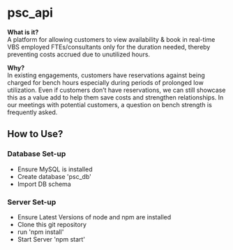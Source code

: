 # psc_api

<b>What is it?</b></br>
A platform for allowing customers to view availability & book in real-time VBS employed FTEs/consultants only for the duration needed, thereby preventing costs accrued due to unutilized hours.

<b>Why?</b></br>
In existing engagements, customers have reservations against being charged for bench hours especially during periods of prolonged low utilization.
Even if customers don’t have reservations, we can still showcase this as a value add to help them save costs and strengthen relationships.
In our meetings with potential customers, a question on bench strength is frequently asked.

<div>
<h2>How to Use?</h2>
<div>
<h3> Database Set-up </h3>
<ul>
<li>Ensure MySQL is installed </li>
<li>Create database 'psc_db' </li>
<li>Import DB schema</li>
</ul>
</div>

<div>
<h3>Server Set-up </h3>
<ul>
<li>Ensure Latest Versions of node and npm are installed </li>
<li>Clone this git repository</li>
<li>run 'npm install'</li>
<li> Start Server 'npm start'</li>
</ul>
</div>
</div>
